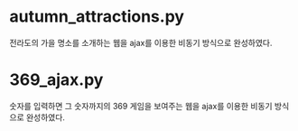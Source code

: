 # autumn_attractions.py
전라도의 가을 명소를 소개하는 웹을 ajax를 이용한 비동기 방식으로 완성하였다.
# 369_ajax.py
숫자를 입력하면 그 숫자까지의 369 게임을 보여주는 웹을 ajax를 이용한 비동기 방식으로 완성하였다.

